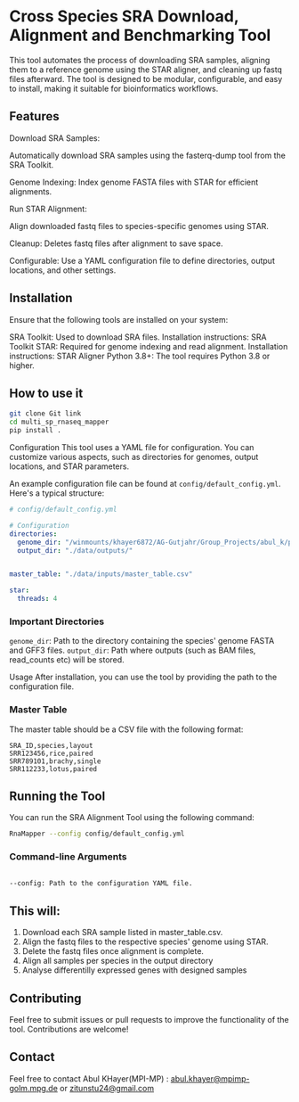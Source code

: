 
# Cross Species SRA Download, Alignment and Benchmarking Tool

This tool automates the process of downloading SRA samples, aligning them to a reference genome using the STAR aligner, and cleaning up fastq files afterward. The tool is designed to be modular, configurable, and easy to install, making it suitable for bioinformatics workflows.

## Features

Download SRA Samples: 

Automatically download SRA samples using the fasterq-dump tool from the SRA Toolkit.

Genome Indexing: 
Index genome FASTA files with STAR for efficient alignments.

Run STAR Alignment: 

Align downloaded fastq files to species-specific genomes using STAR.

Cleanup: 
Deletes fastq files after alignment to save space.

Configurable: 
Use a YAML configuration file to define directories, output locations, and other settings.

## Installation

Ensure that the following tools are installed on your system: 

SRA Toolkit: Used to download SRA files.
Installation instructions: SRA Toolkit
STAR: Required for genome indexing and read alignment.
Installation instructions: STAR Aligner
Python 3.8+: The tool requires Python 3.8 or higher.

## How to use it

```bash
git clone Git link
cd multi_sp_rnaseq_mapper
pip install .
```

Configuration
This tool uses a YAML file for configuration. You can customize various aspects, such as directories for genomes, output locations, and STAR parameters.

An example configuration file can be found at `config/default_config.yml`. Here's a typical structure:


```yml
# config/default_config.yml

# Configuration 
directories:
  genome_dir: "/winmounts/khayer6872/AG-Gutjahr/Group_Projects/abul_k/p0424-AK/genome_gff3"
  output_dir: "./data/outputs/"


master_table: "./data/inputs/master_table.csv" 

star:
  threads: 4

```

### Important Directories

`genome_dir`: Path to the directory containing the species' genome FASTA and GFF3 files.
`output_dir`: Path where outputs (such as BAM files, read_counts etc) will be stored.

Usage
After installation, you can use the tool by providing the path to the configuration file.

### Master Table
The master table should be a CSV file with the following format:

```csv
SRA_ID,species,layout
SRR123456,rice,paired
SRR789101,brachy,single
SRR112233,lotus,paired

```

## Running the Tool

You can run the SRA Alignment Tool using the following command:
```bash
RnaMapper --config config/default_config.yml

```
### Command-line Arguments

```bash

--config: Path to the configuration YAML file.

```

## This will:

1. Download each SRA sample listed in master_table.csv.
2. Align the fastq files to the respective species' genome using STAR.
3. Delete the fastq files once alignment is complete.
4. Align all samples per species in the output directory
5. Analyse differentilly expressed genes with designed samples

## Contributing
Feel free to submit issues or pull requests to improve the functionality of the tool. Contributions are welcome!

## Contact
Feel free to contact Abul KHayer(MPI-MP) : abul.khayer@mpimp-golm.mpg.de or zitunstu24@gmail.com
